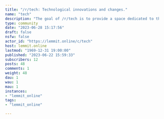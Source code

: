 ```yaml
---
title: "/r/tech: Technological innovations and changes." 
name: "tech"
description: "The goal of /r/tech is to provide a space dedicated to the intelligent discussion of innovations and changes to technology in our ever changing..."
type: community
date: "2023-06-28 15:17:56"
draft: false
nsfw: false
actor_id: "https://lemmit.online/c/tech"
host: lemmit.online
lastmod: "1969-12-31 19:00:00"
published: "2023-06-22 15:59:33"
subscribers: 12
posts: 48
comments: 1
weight: 48
dau: 1
wau: 1
mau: 1
instances:
- "lemmit_online"
tags: 
- "lemmit_online"

---
```

